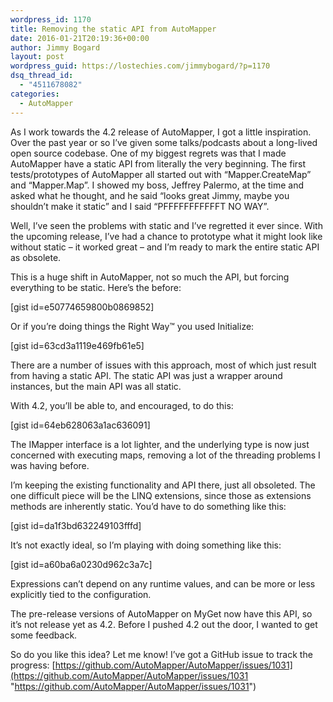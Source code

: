 ```yaml
---
wordpress_id: 1170
title: Removing the static API from AutoMapper
date: 2016-01-21T20:19:36+00:00
author: Jimmy Bogard
layout: post
wordpress_guid: https://lostechies.com/jimmybogard/?p=1170
dsq_thread_id:
  - "4511678082"
categories:
  - AutoMapper
---
```

As I work towards the 4.2 release of AutoMapper, I got a little inspiration. Over the past year or so I’ve given some talks/podcasts about a long-lived open source codebase. One of my biggest regrets was that I made AutoMapper have a static API from literally the very beginning. The first tests/prototypes of AutoMapper all started out with “Mapper.CreateMap” and “Mapper.Map”. I showed my boss, Jeffrey Palermo, at the time and asked what he thought, and he said “looks great Jimmy, maybe you shouldn’t make it static” and I said “PFFFFFFFFFFFT NO WAY”.

Well, I’ve seen the problems with static and I’ve regretted it ever since. With the upcoming release, I’ve had a chance to prototype what it might look like without static – it worked great – and I’m ready to mark the entire static API as obsolete.

This is a huge shift in AutoMapper, not so much the API, but forcing everything to be static. Here’s the before:

[gist id=e50774659800b0869852]

Or if you’re doing things the Right Way™ you used Initialize:

[gist id=63cd3a1119e469fb61e5]

There are a number of issues with this approach, most of which just result from having a static API. The static API was just a wrapper around instances, but the main API was all static.

With 4.2, you’ll be able to, and encouraged, to do this:

[gist id=64eb628063a1ac636091]

The IMapper interface is a lot lighter, and the underlying type is now just concerned with executing maps, removing a lot of the threading problems I was having before.

I’m keeping the existing functionality and API there, just all obsoleted. The one difficult piece will be the LINQ extensions, since those as extensions methods are inherently static. You’d have to do something like this:

[gist id=da1f3bd632249103fffd]

It’s not exactly ideal, so I’m playing with doing something like this:

[gist id=a60ba6a0230d962c3a7c]

Expressions can’t depend on any runtime values, and can be more or less explicitly tied to the configuration.

The pre-release versions of AutoMapper on MyGet now have this API, so it’s not release yet as 4.2. Before I pushed 4.2 out the door, I wanted to get some feedback.

So do you like this idea? Let me know! I’ve got a GitHub issue to track the progress: [https://github.com/AutoMapper/AutoMapper/issues/1031](https://github.com/AutoMapper/AutoMapper/issues/1031 "https://github.com/AutoMapper/AutoMapper/issues/1031")
